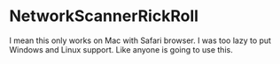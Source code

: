 # NetworkScannerRickRoll
 I mean this only works on Mac with Safari browser. I was too lazy to put Windows and Linux support. Like anyone is going to use this.
